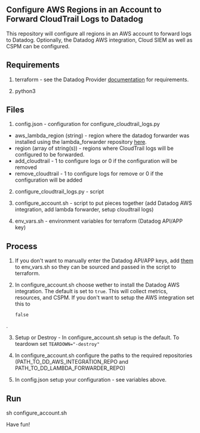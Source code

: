 Configure AWS Regions in an Account to Forward CloudTrail Logs to Datadog
--

This repository will configure all regions in an AWS account to forward logs
to Datadog.  Optionally, the Datadog AWS integration, Cloud SIEM as well as CSPM
 can be configured.  

Requirements
--

1) terraform - see the Datadog Provider
[documentation](https://registry.terraform.io/providers/DataDog/datadog/latest/docs)
for requirements.  

2) python3  

Files
--

1) config.json - configuration for configure_cloudtrail_logs.py  
  - aws_lambda_region (string) - region where the datadog forwarder was
  installed using the lambda_forwarder repository [here]().  
  - region (array of string(s)) - regions where CloudTrail logs will be
  configured to be forwarded.  
  - add_cloudtrail - 1 to configure logs or 0 if the configuration will be
  removed
  - remove_cloudtrail - 1 to configure logs for remove or 0 if the configuration
  will be added  

2) configure_cloudtrail_logs.py - script  

3) configure_account.sh - script to put pieces together (add Datadog AWS
  integration, add lambda forwarder, setup cloudtrail logs)  

4) env_vars.sh - environment variables for terraform (Datadog API/APP key)  

Process
--

1) If you don't want to manually enter the Datadog API/APP keys, add
   [them](https://app.datadoghq.com/organization-settings/users) to
   env_vars.sh so they can be sourced and passed in the script to terraform.  

2) In configure_account.sh choose wether to install the Datadog AWS integration.
   The default is set to ```true```.  This will collect metrics, resources,
   and CSPM.  If you don't want to setup the AWS integration set this to
   ```
   false
   ```
  .  

3) Setup or Destroy - In configure_account.sh setup is the default.  To
teardown set ```TEARDOWN="-destroy"```  

4) In configure_account.sh configure the paths to the required repositories
(PATH_TO_DD_AWS_INTEGRATION_REPO and PATH_TO_DD_LAMBDA_FORWARDER_REPO)  

5) In config.json setup your configuration - see variables above.  

Run
--

sh configure_account.sh  

Have fun!

